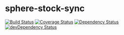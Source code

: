 sphere-stock-sync
=================

[![Build Status](https://travis-ci.org/sphereio/sphere-stock-sync.png?branch=master)](https://travis-ci.org/sphereio/sphere-stock-sync) [![Coverage Status](https://coveralls.io/repos/sphereio/sphere-stock-sync/badge.png)](https://coveralls.io/r/sphereio/sphere-stock-sync) [![Dependency Status](https://david-dm.org/sphereio/sphere-stock-sync.png?theme=shields.io)](https://david-dm.org/sphereio/sphere-stock-sync) [![devDependency Status](https://david-dm.org/sphereio/sphere-stock-sync/dev-status.png?theme=shields.io)](https://david-dm.org/sphereio/sphere-stock-sync#info=devDependencies)
